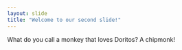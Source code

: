 ```yaml
---
layout: slide
title: "Welcome to our second slide!"
---
```

What do you call a monkey that loves Doritos? A chipmonk!

